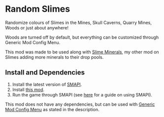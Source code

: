
# Random Slimes

Randomize colours of Slimes in the Mines, Skull Caverns, Quarry Mines, Woods or just about anywhere!

Woods are turned off by default, but everything can be customized through Generic Mod Config Menu.


This mod was made to be used along with [Slime Minerals](https://www.nexusmods.com/stardewvalley/mods/20930/), my other mod on Slimes adding more minerals to their drop pools.

## Install and Dependencies

1. Install the latest version of [SMAPI](https://smapi.io/).
2. Install [this mod](https://www.nexusmods.com/stardewvalley/mods/21320/).
3. Run the game through SMAPI (see [here](https://stardewvalleywiki.com/Modding:Player_Guide/Getting_Started) for a guide on using SMAPI).

This mod does not have any dependencies, but can be used with [Generic Mod Config Menu](https://www.nexusmods.com/stardewvalley/mods/5098) as stated in the description.






